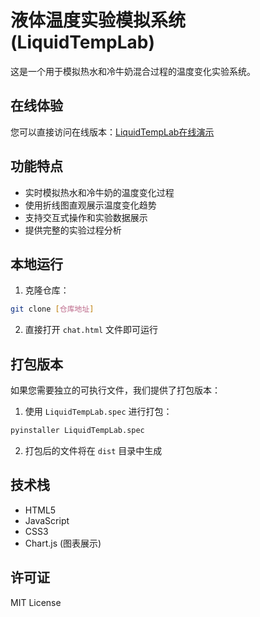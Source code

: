 # 液体温度实验模拟系统 (LiquidTempLab)

这是一个用于模拟热水和冷牛奶混合过程的温度变化实验系统。

## 在线体验

您可以直接访问在线版本：[LiquidTempLab在线演示](https://ai.ysht.me/class/chat.html)

## 功能特点

- 实时模拟热水和冷牛奶的温度变化过程
- 使用折线图直观展示温度变化趋势
- 支持交互式操作和实验数据展示
- 提供完整的实验过程分析

## 本地运行

1. 克隆仓库：
```bash
git clone [仓库地址]
```

2. 直接打开 `chat.html` 文件即可运行

## 打包版本

如果您需要独立的可执行文件，我们提供了打包版本：

1. 使用 `LiquidTempLab.spec` 进行打包：
```bash
pyinstaller LiquidTempLab.spec
```

2. 打包后的文件将在 `dist` 目录中生成

## 技术栈

- HTML5
- JavaScript
- CSS3
- Chart.js (图表展示)

## 许可证

MIT License 